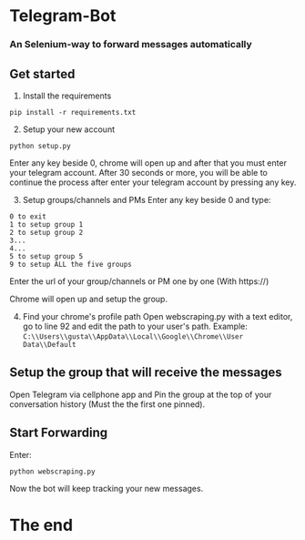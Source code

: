 <h1>Telegram-Bot</h1>

### An Selenium-way to forward messages automatically 

## Get started 

1. Install the requirements

```
pip install -r requirements.txt
```

2. Setup your new account

```
python setup.py
```
Enter any key beside 0, chrome will open up and after that you must enter your telegram account.
After 30 seconds or more, you will be able to continue the process after enter your telegram account by pressing any key.

3. Setup groups/channels and PMs
Enter any key beside 0 and type:
```
0 to exit
1 to setup group 1
2 to setup group 2
3...
4...
5 to setup group 5
9 to setup ALL the five groups
```
Enter the url of your group/channels or PM one by one (With https://)

Chrome will open up and setup the group.

4. Find your chrome's profile path
Open webscraping.py with a text editor, go to line 92 and edit the path to your user's path.
Example: 
```C:\\Users\\gusta\\AppData\\Local\\Google\\Chrome\\User Data\\Default```

## Setup the group that will receive the messages

Open Telegram via cellphone app and Pin the group at the top of your conversation history (Must the the first one pinned). 

## Start Forwarding 
Enter: 

```python webscraping.py``` 

Now the bot will keep tracking your new messages.

<h1>The end</h1>
